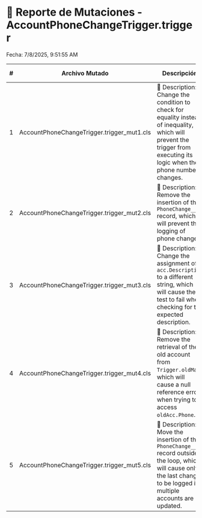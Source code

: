 # 🧬 Reporte de Mutaciones - AccountPhoneChangeTrigger.trigger

Fecha: 7/8/2025, 9:51:55 AM

| # | Archivo Mutado | Descripción | Resultado del Test | Recomendación |
|---|----------------|-------------|---------------------|---------------|
| 1 | AccountPhoneChangeTrigger.trigger_mut1.cls | 📝 Description: Change the condition to check for equality instead of inequality, which will prevent the trigger from executing its logic when the phone number changes. | ❌ Falló | 🟢 Test válido |
| 2 | AccountPhoneChangeTrigger.trigger_mut2.cls | 📝 Description: Remove the insertion of the `PhoneChange__c` record, which will prevent the logging of phone changes. | ❌ Falló | 🟢 Test válido |
| 3 | AccountPhoneChangeTrigger.trigger_mut3.cls | 📝 Description: Change the assignment of `acc.Description` to a different string, which will cause the test to fail when checking for the expected description. | ❌ Falló | 🟢 Test válido |
| 4 | AccountPhoneChangeTrigger.trigger_mut4.cls | 📝 Description: Remove the retrieval of the old account from `Trigger.oldMap`, which will cause a null reference error when trying to access `oldAcc.Phone`. | ❌ Falló | 🟢 Test válido |
| 5 | AccountPhoneChangeTrigger.trigger_mut5.cls | 📝 Description: Move the insertion of the `PhoneChange__c` record outside the loop, which will cause only the last change to be logged if multiple accounts are updated. | ❌ Falló | 🟢 Test válido |